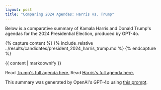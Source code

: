 ```yaml
---
layout: post
title: "Comparing 2024 Agendas: Harris vs. Trump"
---
```


Below is a comparative summary of Kamala Harris and Donald Trump's agendas for the 2024 Presidential Election, produced by GPT-4o.


{% capture content %}
    {% include_relative ../results/candidates/president_2024_harris_trump.md %}
{% endcapture  %}

{{ content | markdownify }}


Read [Trump's full agenda here.](https://www.donaldjtrump.com/platform)
Read [Harris's full agenda here.](https://kamalaharris.com/issues/)

This summary was generated by OpenAI's GPT-4o using [this prompt](https://github.com/ChicagoHAI/election-nlp/blob/main/data/prompts/cross_candidate_agenda.txt).
